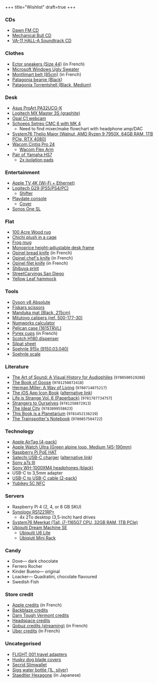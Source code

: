 +++
title="Wishlist"
draft=true
+++

### CDs
- [Dawn FM CD](https://discogs.com/master/2452996?format=CD)
- [Mechanical Bull CD](https://discogs.com/master/599554?format=CD)
- [VA-11 HALL-A Soundtrack CD](https://fangamer.com/collections/va-11-hall-a/products/va-11-hall-a-complete-sound-collection)

### Clothes
- [Ector sneakers (Size 44)](https://ector-sneakers.com/chaussure/sneaker-ector-3w-tricolore/?attribute_pa_coloris=tri-bleu-blanc-rouge&attribute_pa_pointure=44) (in French)
- [Microsoft Windows Ugly Sweater](https://gear.xbox.com/products/clippy-holiday-sweater)
- [Montlimart belt (85cm)](https://montlimart.com/ceintures-chaussettes/693-ceinture-kilometre-noir.html#/132-taille-85) (in French)
- [Patagonia beanie (Black)](https://patagonia.com/product/194187036997.html)
- [Patagonia Torrentshell (Black, Medium)](https://patagonia.com/product/85241.html)

### Desk
- [Asus ProArt PA32UCG-K](https://shop.asus.com/us/90lm03h0-b083b0-proart-display-pa32ucg-k.html)
- [Logitech MX Master 3S (graphite)](https://logitech.com/products/mice/mx-master-3s.910-006556.html)
- [Opal C1 webcam](https://opalcamera.com/)
- [Schoeps Setreo CMC 6 with MK 4](https://schoeps.de/en/products/stereo/sets/stereo-set-cmc-6.html)
  - Need to find mixer/make flowchart with headphone amp/DAC
- [System76 Thelio Major (Walnut, AMD Ryzen 9 7950X, 64GB RAM, 1TB PCIe, RTX 4080)](https://system76.com/desktops/thelio)
- [Wacom Cintiq Pro 24](https://wacom.com/products/pen-displays/wacom-cintiq-pro-24)
  - [Wacom Flex Arm](https://estore.wacom.com/catalog/product/view/id/2677/s/wacom-flex-arm-for-cintiq-pro-24-32-ack62803k/)
- [Pair of Yamaha HS7](https://bhphotovideo.com/c/product/964751-REG)
  - [2x isolation pads](https://bhphotovideo.com/c/product/888709-REG)

### Entertainment
- [Apple TV 4K (Wi-Fi + Ethernet)](https://apple.com/shop/buy-tv/apple-tv-4k)
- [Logitech G29 (PS5/PS4/PC)](https://logitechg.com/products/driving/driving-force-racing-wheel.html)
  - [Shifter](https://logitechg.com/products/driving/driving-force-shifter.941-000119.html)
- [Playdate console](https://play.date/)
  - [Cover](https://play.date/cover/)
- [Sonos One SL](https://sonos.com/shop/one-sl)

### Flat
- [100 Acre Wood rug](https://smile.amazon.com/dp/B09CMJCT8L)
- [Chichi plush in a cage](https://ghibli-museum-shop.jp/i/K-6383)
- [Frog mug](https://smile.amazon.com/dp/B08QGYRH4V)
- [Monoprice height-adjustable desk frame](https://monoprice.com/product?p_id=36078)
- [Opinel bread knife](https://opinel.com/couteaux-cuisine/collection-parallele-manche-bois/n116-couteau-pain-parallele) (in French)
- [Opinel chef's knife](https://opinel.com/couteaux-de-cuisine/collection-parallele-manche-bois/n118-chef-multi-usages-parallele) (in French)
- [Opinel filet knife](https://opinel.com/couteaux-cuisine/collection-parallele-manche-bois/n121-effile-parallele) (in French)
- [Shibuya print](https://etsy.com/listing/714719202)
- [StreetCarvings San Diego](https://streetcarvings.com/products/san-diego-carving-map-coming-soon)
- [Yellow Leaf hammock](https://yellowleafhammocks.com/products/double-hammock-nautical-seersucker-vineyard-haven)

### Tools
- [Dyson v8 Absolute](https://www.dyson.com/vacuum-cleaners/cordless/v8/absolute)
- [Fiskars scissors](https://fiskars.com/en-us/crafting-and-sewing/products/scissors-and-shears/seamstress-scissors-8-01-005437)
- [Manduka mat (Black, 215cm)](https://manduka.com/products/manduka-pro-yoga-mat?variant=31221554151482)
- [Mitutoyo calipers (ref. 500-177-30)](https://mitutoyo.com/products/small-tool-instruments-and-data-management/calipers/digimatic-calipers/absolute-digimatic-caliper/)
- [Numworks calculator](https://numworks.com/buy/)
- [Pelican case (1615TRVL)](https://pelican.com/us/en/product/cases/travel-case/air/1615trvl)
- [Pyrex cups](https://pyrex.fr/collections/verres-mesureurs/products/set-de-3-brocs-mesureur-en-verre-pyrex%C2%AE) (in French)
- [Scotch H180 dispenser](https://3m.com/3M/en_US/p/d/b40069541/)
- [Silpat sheet](https://fr.silpat.com/products/la-toile-originale)
- [Soehnle 915x (9150.03.040)](https://soehnle-professional.com/en/productgroup/details/589/)
- [Soehnle scale](https://leifheit.com/en-en/soehnle/analogue-personal-scales/17064/analogue-personal-scale-tempo-white/61098)

### Literature
- [The Art of Sound: A Visual History for Audiophiles](https://bookshop.org/book/9780500519288) (`9780500519288`)
- [The Book of Goose](https://bookshop.org/book/9781250872418) (`9781250872418`)
- [Herman Miller: A Way of Living](https://bookshop.org/book/9780714875217) (`9780714875217`)
- [The iOS App Icon Book](https://flarup.shop/products/the-ios-app-icon-book) ([alternative link](https://kickstarter.com/projects/flarup/the-ios-app-icon-book))
- [Life is Strange Vol. 6 (Paperback)](https://bookshop.org/book/9781787734753) (`9781787734757`)
- [Strangers to Ourselves](https://bookshop.org/book/9781250872913) (`9781250872913`)
- [The Ideal City](https://bookshop.org/book/9783899558623) (`9783899558623`)
- [This Book is a Planetarium](https://bookshop.org/book/9781452136219) (`9781452136219`)
- [The Trainspotter's Notebook](https://bookshop.org/book/9780857504722) (`9780857504722`)

### Technology
- [Apple AirTag (4-pack)](https://apple.com/shop/buy-airtag/airtag)
- [Apple Watch Ultra (Green alpine loop, Medium 145-190mm)](https://apple.com/shop/buy-watch/apple-watch-ultra/49mm-cellular-titanium-green-alpine-loop-large)
- [Raspberry Pi PoE HAT](https://raspberrypi.com/products/poe-hat/)
- [Satechi USB-C charger](https://satechi.net/products/165w-usb-c-4-port-pd-gan-charger?variant=39787940937816) ([alternative link](https://smile.amazon.com/gp/product/B09PMDZWZ6))
- [Sony a7s III](https://electronics.sony.com/imaging/interchangeable-lens-cameras/all-interchangeable-lens-cameras/p/ilce7sm3-b)
- [Sony WH-1000XM4 headphones (black)](https://electronics.sony.com/audio/headphones/headband/p/wh1000xm4-b)
- USB-C to 3,5mm adapter
- [USB-C to USB-C cable (2-pack)](https://smile.amazon.com/gp/product/B09LCJPZ1P)
- [Yubikey 5C NFC](https://yubico.com/product/yubikey-5c-nfc/)

### Servers
- Raspberry Pi 4 (2, 4, or 8 GB SKU)
- [Synology RS1221RP+](https://bhphotovideo.com/c/product/1617675-REG)
  - 4x 2To desktop (3,5-inch) hard drives
- [System76 Meerkat (Tall, i7-1165G7 CPU, 32GB RAM, 1TB PCIe)](https://system76.com/desktops/meerkat)
- [Ubiquiti Dream Machine SE](https://store.ui.com/collections/products/products/dream-machine-se)
  - [Ubiquiti U6 Lite](https://eu.store.ui.com/collections/unifi-network-wireless/products/unifi-ap-6-lite)
  - [Ubiqiuti Mini Rack](https://eu.store.ui.com/collections/unifi-accessories/products/toolless-mini-rack)

### Candy
- Dove— dark chocolate
- Ferrero Rocher
- Kinder Bueno— original
- Loacker— Quadratini, chocolate flavoured
- Swedish Fish

### Store credit
- [Apple credits](https://apple.com/fr/shop/buy-giftcard/giftcard) (in French)
- [Backblaze credits](https://secure.backblaze.com/gift.htm)
- [Darn Tough Vermont credits](https://darntough.com/collections/gift-cards)
- [Headspace credits](https://headspace.com/buy/gift)
- [Qobuz credits (streaming)](https://qobuz.com/fr-fr/offer-qobuz) (in French)
- [Uber credits](https://uber.com/fr/en/gift-cards/) (in French)

### Uncategorised
- [FLIGHT 001 travel adapters](https://smile.amazon.com/dp/B01N9YZN84)
- [Husky dog blade covers](https://smile.amazon.com/dp/B07JGDW3LP)
- [Secrid Slimwallet](https://secrid.com/slimwallet-original-black/)
- [Sigg water bottle (1L, silver)](https://sigg.com/en/water-bottle-traveller-alu/)
- [Staedtler Hexagone](https://item.rakuten.co.jp/hanko-otobe/hexagonal-925-77l/) (in Japanese)

